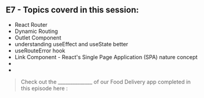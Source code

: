 ## E7 - Topics coverd in this session:

- React Router
- Dynamic Routing
- Outlet Component
- understanding useEffect and useState better
- useRouteError hook
- Link Component - React's Single Page Application (SPA) nature concept
- 
- 

>  Check out the ______________ of our Food Delivery app completed in this episode here : 
